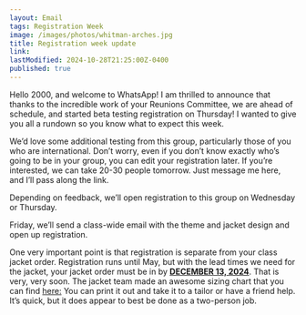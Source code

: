```yaml
---
layout: Email
tags: Registration Week
image: /images/photos/whitman-arches.jpg
title: Registration week update
link: 
lastModified: 2024-10-28T21:25:00Z-0400
published: true
---
```

Hello 2000, and welcome to WhatsApp! I am thrilled to announce that thanks to the incredible work of your Reunions Committee, we are ahead of schedule, and started beta testing registration on Thursday! I wanted to give you all a rundown so you know what to expect this week.

We’d love some additional testing from this group, particularly those of you who are international. Don’t worry, even if you don’t know exactly who’s going to be in your group, you can edit your registration later. If you’re interested, we can take 20-30 people tomorrow. Just message me here, and I’ll pass along the link.

Depending on feedback, we’ll open registration to this group on Wednesday or Thursday.

Friday, we’ll send a class-wide email with the theme and jacket design and open up registration.

One very important point is that registration is separate from your class jacket order. Registration runs until May, but with the lead times we need for the jacket, your jacket order must be in by **[DECEMBER 13, 2024](/data/OrderMyReunionsJacket.ics)**. That is very, very soon. The jacket team made an awesome sizing chart that you can find [here:](https://reunions.princeton2000.org/images/jacket/P2000_25th_Jacket_Sizing_Chart.pdf) You can print it out and take it to a tailor or have a friend help. It’s quick, but it does appear to best be done as a two-person job.
